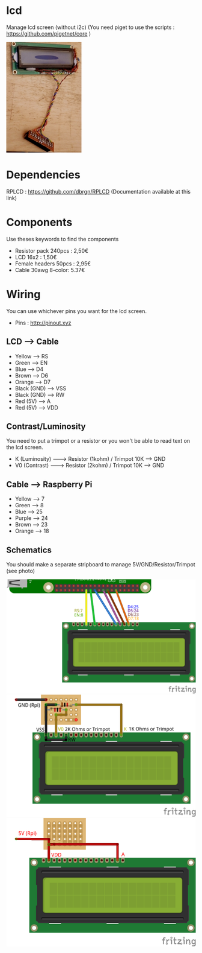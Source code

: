 # lcd
Manage lcd screen (without i2c)
(You need piget to use the scripts : https://github.com/pigetnet/core )

![Photo lcd](https://github.com/pigetnet/lcd/raw/master/doc/lcd_photo.JPG)

# Dependencies
RPLCD : https://github.com/dbrgn/RPLCD (Documentation available at this link)

# Components
Use theses keywords to find the components
* Resistor pack 240pcs : 2,50€
* LCD 16x2 : 1,50€
* Female headers 50pcs : 2,95€
* Cable 30awg 8-color: 5.37€

# Wiring
You can use whichever pins you want for the lcd screen.
* Pins : http://pinout.xyz

## LCD --> Cable
* Yellow --> RS
* Green --> EN
* Blue --> D4
* Brown --> D6
* Orange --> D7
* Black (GND) --> VSS
* Black (GND) --> RW
* Red (5V) --> A
* Red (5V) --> VDD

## Contrast/Luminosity 
You need to put a trimpot or a resistor or you won't be able
to read text on the lcd screen.
* K  (Luminosity) ---> Resistor (1kohm) / Trimpot 10K --> GND
* V0 (Contrast) ---> Resistor (2kohm) / Trimpot 10K  --> GND

## Cable --> Raspberry Pi
* Yellow --> 7
* Green --> 8
* Blue --> 25
* Purple --> 24
* Brown --> 23
* Orange --> 18

## Schematics
You should make a separate stripboard to manage 5V/GND/Resistor/Trimpot (see photo)

![Gpio](https://github.com/pigetnet/lcd/raw/master/doc/lcd_wiring_gpio.png)
![Gnd](https://github.com/pigetnet/lcd/raw/master/doc/lcd_wiring_gnd.png)
![Vcc](https://github.com/pigetnet/lcd/raw/master/doc/lcd_wiring_vcc.png)
